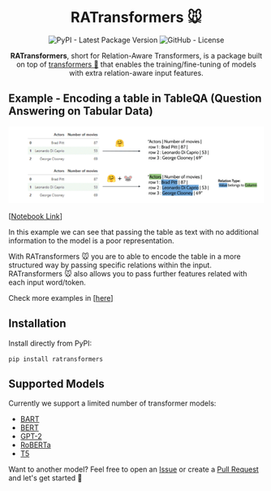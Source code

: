 <div align="center">

# RATransformers 🐭

![PyPI - Latest Package Version](https://img.shields.io/pypi/v/ratransformers?logo=pypi&style=flat&color=orange) ![GitHub - License](https://img.shields.io/github/license/JoaoLages/ratransformers?logo=github&style=flat&color=green)

**RATransformers**, short for Relation-Aware Transformers, is a package built on top of [transformers 🤗](https://github.com/huggingface/transformers)
that enables the training/fine-tuning of models with extra relation-aware input features.
</div>

## Example - Encoding a table in TableQA (Question Answering on Tabular Data)
![](assets/tableQA.gif)

[[Notebook Link](https://github.com/JoaoLages/RATransformers/blob/main/notebooks/TableQA_tabfact_example.ipynb)]

In this example we can see that passing the table as text with no additional information to the model is a poor representation.

With RATransformers 🐭 you are to able to encode the table in a more structured way by passing specific relations within the input.
RATransformers 🐭 also allows you to pass further features related with each input word/token.

Check more examples in [[here](https://github.com/JoaoLages/RATransformers/blob/main/notebooks/)]

## Installation

Install directly from PyPI:

    pip install ratransformers

## Supported Models
Currently we support a limited number of transformer models:
- [BART](https://huggingface.co/docs/transformers/model_doc/bart)
- [BERT](https://huggingface.co/docs/transformers/model_doc/bert)
- [GPT-2](https://huggingface.co/docs/transformers/model_doc/gpt2)
- [RoBERTa](https://huggingface.co/docs/transformers/model_doc/roberta)
- [T5](https://huggingface.co/docs/transformers/model_doc/t5)

Want to another model? Feel free to open an [Issue](https://github.com/JoaoLages/RATransformers/issues) or create a [Pull Request](https://github.com/JoaoLages/RATransformers/pulls) and let's get started 🚀
